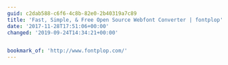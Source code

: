 ```yaml
---
guid: c2dab588-c6f6-4c8b-82e0-2b40319a7c89
title: 'Fast, Simple, & Free Open Source Webfont Converter | fontplop'
date: '2017-11-28T17:51:06+00:00'
changed: '2019-09-24T14:34:21+00:00'


bookmark_of: 'http://www.fontplop.com/'
---
```




